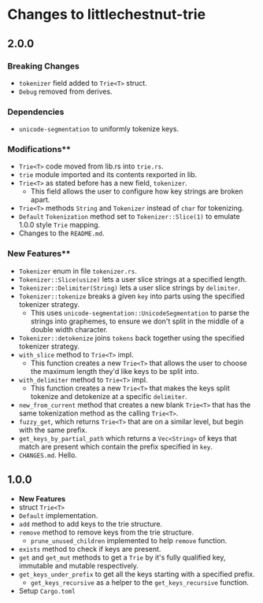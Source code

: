 # Changes to littlechestnut-trie

## 2.0.0
### Breaking Changes
* `tokenizer` field added to `Trie<T>` struct.
* `Debug` removed from derives.

### Dependencies
* `unicode-segmentation` to uniformly tokenize keys.

### Modifications**
* `Trie<T>` code moved from lib.rs into `trie.rs`.
* `trie` module imported and its contents rexported in lib.
* `Trie<T>` as stated before has a new field, `tokenizer`.
    * This field allows the user to configure how key strings are broken apart.
* `Trie<T>` methods `String` and `Tokenizer` instead of `char` for tokenizing.
* `Default` `Tokenization` method set to `Tokenizer::Slice(1)` to emulate 1.0.0 style `Trie` mapping.
* Changes to the `README.md`.

### New Features**
* `Tokenizer` enum in file `tokenizer.rs`.
* `Tokenizer::Slice(usize)` lets a user slice strings at a specified length.
* `Tokenizer::Delimiter(String)` lets a user slice strings by `delimiter`.
* `Tokenizer::tokenize` breaks a given `key` into parts using the specified tokenizer strategy.
    * This uses `unicode-segmentation::UnicodeSegmentation` to parse the strings into graphemes, to ensure we don't split in the middle of a double width character.
* `Tokenizer::detokenize` joins `tokens` back together using the specified tokenizer strategy.
* `with_slice` method to `Trie<T>` impl.
    * This function creates a new `Trie<T>` that allows the user to choose the maximum length they'd like keys to be split into.
* `with_delimiter` method to `Trie<T>` impl.
    * This function creates a new `Trie<T>` that makes the keys split tokenize and detokenize at a specific `delimiter`.
* `new_from_current` method that creates a new blank `Trie<T>` that has the same tokenization method as the calling `Trie<T>`.
* `fuzzy_get`, which returns `Trie<T>` that are on a similar level, but begin with the same prefix.
* `get_keys_by_partial_path` which returns a `Vec<String>` of keys that match are present which contain the prefix specified in `key`.
* `CHANGES.md`. Hello.

## 1.0.0
* **New Features**
* struct `Trie<T>`
* `Default` implementation.
* `add` method to add keys to the trie structure.
* `remove` method to remove keys from the trie structure.
    * `prune_unused_children` implemented to help `remove` function.
* `exists` method to check if keys are present.
* `get` and `get_mut` methods to get a `Trie` by it's fully qualified key, immutable and mutable respectively.
* `get_keys_under_prefix` to get all the keys starting with a specified prefix.
    * `get_keys_recursive` as a helper to the `get_keys_recursive` function.
* Setup `Cargo.toml`

